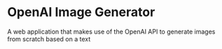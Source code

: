 # OpenAI Image Generator
A web application that makes use of the OpenAI API to generate images from scratch based on a text 

